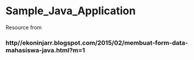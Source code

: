 # Sample_Java_Application
Resource from <h3 >http//ekoninjarr.blogspot.com/2015/02/membuat-form-data-mahasiswa-java.html?m=1</h3>
